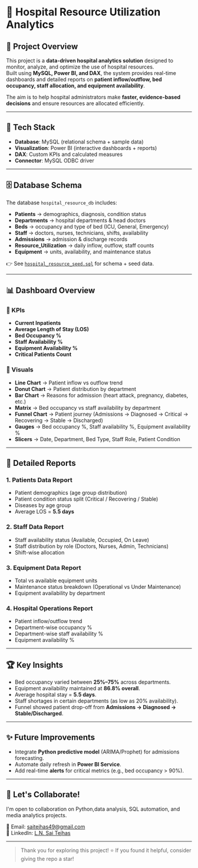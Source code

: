 # 🏥 Hospital Resource Utilization Analytics

## 📌 Project Overview
This project is a **data-driven hospital analytics solution** designed to monitor, analyze, and optimize the use of hospital resources.  
Built using **MySQL, Power BI, and DAX**, the system provides real-time dashboards and detailed reports on **patient inflow/outflow, bed occupancy, staff allocation, and equipment availability**.  

The aim is to help hospital administrators make **faster, evidence-based decisions** and ensure resources are allocated efficiently.

---

## 🚀 Tech Stack
- **Database**: MySQL (relational schema + sample data)  
- **Visualization**: Power BI (interactive dashboards + reports)  
- **DAX**: Custom KPIs and calculated measures  
- **Connector**: MySQL ODBC driver  

---

## 🗄️ Database Schema
The database `hospital_resource_db` includes:  
- **Patients** → demographics, diagnosis, condition status  
- **Departments** → hospital departments & head doctors  
- **Beds** → occupancy and type of bed (ICU, General, Emergency)  
- **Staff** → doctors, nurses, technicians, shifts, availability  
- **Admissions** → admission & discharge records  
- **Resource_Utilization** → daily inflow, outflow, staff counts  
- **Equipment** → units, availability, and maintenance status  

👉 See [`hospital_resource_seed.sql`](hospital_resource_seed.sql) for schema + seed data.

---

## 📊 Dashboard Overview

### 🔹 KPIs
- **Current Inpatients**  
- **Average Length of Stay (LOS)**  
- **Bed Occupancy %**  
- **Staff Availability %**  
- **Equipment Availability %**  
- **Critical Patients Count**  

### 🔹 Visuals
- **Line Chart** → Patient inflow vs outflow trend  
- **Donut Chart** → Patient distribution by department  
- **Bar Chart** → Reasons for admission (heart attack, pregnancy, diabetes, etc.)  
- **Matrix** → Bed occupancy vs staff availability by department  
- **Funnel Chart** → Patient journey (Admissions → Diagnosed → Critical → Recovering → Stable → Discharged)  
- **Gauges** → Bed occupancy %, Staff availability %, Equipment availability %  
- **Slicers** → Date, Department, Bed Type, Staff Role, Patient Condition  

---

## 📑 Detailed Reports

### 1. **Patients Data Report**
- Patient demographics (age group distribution)  
- Patient condition status split (Critical / Recovering / Stable)  
- Diseases by age group  
- Average LOS = **5.5 days**  

### 2. **Staff Data Report**
- Staff availability status (Available, Occupied, On Leave)  
- Staff distribution by role (Doctors, Nurses, Admin, Technicians)  
- Shift-wise allocation  

### 3. **Equipment Data Report**
- Total vs available equipment units  
- Maintenance status breakdown (Operational vs Under Maintenance)  
- Equipment availability by department  

### 4. **Hospital Operations Report**
- Patient inflow/outflow trend  
- Department-wise occupancy %  
- Department-wise staff availability %  
- Equipment availability %  

---

## 🏆 Key Insights
- Bed occupancy varied between **25%–75%** across departments.  
- Equipment availability maintained at **86.8% overall**.  
- Average hospital stay = **5.5 days**.  
- Staff shortages in certain departments (as low as 20% availability).  
- Funnel showed patient drop-off from **Admissions → Diagnosed → Stable/Discharged**.  

---

## ✨ Future Improvements
- Integrate **Python predictive model** (ARIMA/Prophet) for admissions forecasting.  
- Automate daily refresh in **Power BI Service**.  
- Add real-time **alerts** for critical metrics (e.g., bed occupancy > 90%).  

---
## 🤝 Let's Collaborate!

I'm open to collaboration on Python,data analysis, SQL automation, and media analytics projects.

📧 Email: [saitejhas49@gmail.com](mailto:saitejhas49@gmail.com)  
🔗 LinkedIn: [L.N. Sai Tejhas](https://linkedin.com/in/lnsaitejhas)

---

> Thank you for exploring this project! ⭐ If you found it helpful, consider giving the repo a star!

